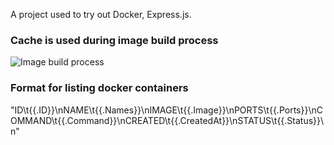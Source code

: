A project used to try out Docker, Express.js.

### Cache is used during image build process

![Image build process](https://github.com/qistra/user-service-api/blob/master/readme_resources/docker%20build%20image%20using%20cache.png)

### Format for listing docker containers

"ID\t{{.ID}}\nNAME\t{{.Names}}\nIMAGE\t{{.Image}}\nPORTS\t{{.Ports}}\nCOMMAND\t{{.Command}}\nCREATED\t{{.CreatedAt}}\nSTATUS\t{{.Status}}\n"
